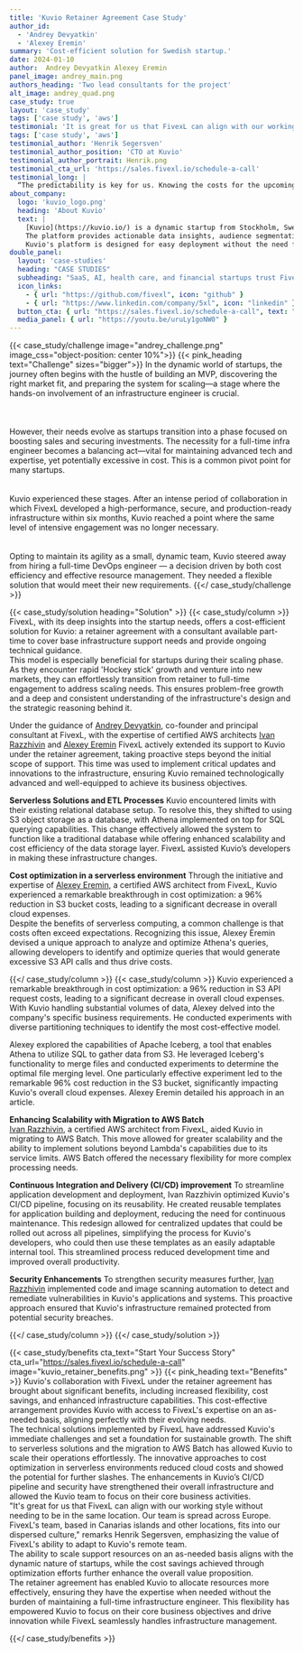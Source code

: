 ```yaml
---
title: 'Kuvio Retainer Agreement Case Study'
author_id:
  - 'Andrey Devyatkin'
  - 'Alexey Eremin' 
summary: 'Cost-efficient solution for Swedish startup.'
date: 2024-01-10
author:  Andrey Devyatkin Alexey Eremin
panel_image: andrey_main.png
authors_heading: 'Two lead consultants for the project'
alt_image: andrey_quad.png
case_study: true
layout: 'case_study'
tags: ['case study', 'aws']
testimonial: 'It is great for us that FivexL can align with our working style without needing to be in the same location'  
tags: ['case study', 'aws']  
testimonial_author: 'Henrik Segersven'
testimonial_author_position: 'CTO at Kuvio'
testimonial_author_portrait: Henrik.png
testimonial_cta_url: 'https://sales.fivexl.io/schedule-a-call'
testimonial_long: |
  “The predictability is key for us. Knowing the costs for the upcoming month simplifies our budgeting process significantly. The retainer setup just works well for us. It aligns with our workflow, and we actually find that we work more effectively under this model. It's straightforward and efficient.”
about_company:
  logo: 'kuvio_logo.png'
  heading: 'About Kuvio'
  text: |
    [Kuvio](https://kuvio.io/) is a dynamic startup from Stockholm, Sweden, offering a SaaS platform for Marketing Data Activation tailored to the retail e-commerce industry.  
    The platform provides actionable data insights, audience segmentation, and profit optimization services, enabling e-commerce businesses to make informed decisions and improve outcomes.  
    Kuvio's platform is designed for easy deployment without the need for developer assistance from the client's side, ensuring it's accessible and efficient for all users.
double_panel:
  layout: 'case-studies'
  heading: "CASE STUDIES"
  subheading: "SaaS, AI, health care, and financial startups trust FivexL to build their infrastructure in AWS, empowering their businesses to grow faster. Learn how."
  icon_links:
    - { url: "https://github.com/fivexl", icon: "github" }
    - { url: "https://www.linkedin.com/company/5xl", icon: "linkedin" }
  button_cta: { url: "https://sales.fivexl.io/schedule-a-call", text: "Book a consultation" }
  media_panel: { url: "https://youtu.be/uruLy1goNW0" }
---
```

{{< case_study/challenge  image="andrey_challenge.png" image_css="object-position: center 10%">}}
{{< pink_heading text="Challenge"  sizes="bigger">}}
In the dynamic world of startups, the journey often begins with the hustle of building an MVP, discovering the right market fit, and preparing the system for scaling—a stage where the hands-on involvement of an infrastructure engineer is crucial.<br/>  
<br/>  
However, their needs evolve as startups transition into a phase focused on boosting sales and securing investments. The necessity for a full-time infra engineer becomes a balancing act—vital for maintaining advanced tech and expertise, yet potentially excessive in cost. This is a common pivot point for many startups.<br/>  
<br/>
Kuvio experienced these stages. After an intense period of collaboration in which FivexL developed a high-performance, secure, and production-ready infrastructure within six months, Kuvio reached a point where the same level of intensive engagement was no longer necessary.<br/>
<br/>  
Opting to maintain its agility as a small, dynamic team, Kuvio steered away from hiring a full-time DevOps engineer — a decision driven by both cost efficiency and effective resource management. They needed a flexible solution that would meet their new requirements.
{{</ case_study/challenge >}}
  
{{< case_study/solution heading="Solution" >}}
{{< case_study/column >}}
FivexL, with its deep insights into the startup needs, offers a cost-efficient solution for Kuvio: a retainer agreement with a consultant available part-time to cover base infrastructure support needs and provide ongoing technical guidance.  
This model is especially beneficial for startups during their scaling phase. As they encounter rapid 'Hockey stick' growth and venture into new markets, they can effortlessly transition from retainer to full-time engagement to address scaling needs. This ensures problem-free growth and a deep and consistent understanding of the infrastructure's design and the strategic reasoning behind it.  
  
Under the guidance of [Andrey Devyatkin](https://fivexl.io/author/andrey-devyatkin/), co-founder and principal consultant at FivexL, with the expertise of certified AWS architects [Ivan Razzhivin](https://fivexl.io/author/ivan-razzhivin/) and [Alexey Eremin](https://fivexl.io/author/alexey-eremin/) FivexL actively extended its support to Kuvio under the retainer agreement, taking proactive steps beyond the initial scope of support. This time was used to implement critical updates and innovations to the infrastructure, ensuring Kuvio remained technologically advanced and well-equipped to achieve its business objectives.  
  
**Serverless Solutions and ETL Processes**
Kuvio encountered limits with their existing relational database setup. To resolve this, they shifted to using S3 object storage as a database, with Athena implemented on top for SQL querying capabilities. This change effectively allowed the system to function like a traditional database while offering enhanced scalability and cost efficiency of the data storage layer. FivexL assisted Kuvio’s developers in making these infrastructure changes.  
  
**Cost optimization in a serverless environment**
Through the initiative and expertise of [Alexey Eremin](https://fivexl.io/author/alexey-eremin/), a certified AWS architect from FivexL, Kuvio experienced a remarkable breakthrough in cost optimization: a 96% reduction in S3 bucket costs, leading to a significant decrease in overall cloud expenses.  
Despite the benefits of serverless computing, a common challenge is that costs often exceed expectations. Recognizing this issue, Alexey Eremin devised a unique approach to analyze and optimize Athena's queries, allowing developers to identify and optimize queries that would generate excessive S3 API calls and thus drive costs.  
  
{{</ case_study/column >}}
{{< case_study/column >}}
Kuvio experienced a remarkable breakthrough in cost optimization: a 96% reduction in S3 API request costs, leading to a significant decrease in overall cloud expenses. With Kuvio handling substantial volumes of data, Alexey delved into the company's specific business requirements. He conducted experiments with diverse partitioning techniques to identify the most cost-effective model.  
  
Alexey explored the capabilities of Apache Iceberg, a tool that enables Athena to utilize SQL to gather data from S3. He leveraged Iceberg's functionality to merge files and conducted experiments to determine the optimal file merging level. One particularly effective experiment led to the remarkable 96% cost reduction in the S3 bucket, significantly impacting Kuvio's overall cloud expenses. Alexey Eremin detailed his approach in an article.  
  
**Enhancing Scalability with Migration to AWS Batch**  
[Ivan Razzhivin](https://fivexl.io/author/ivan-razzhivin/), a certified AWS architect from FivexL, aided Kuvio in migrating to AWS Batch. This move allowed for greater scalability and the ability to implement solutions beyond Lambda's capabilities due to its service limits. AWS Batch offered the necessary flexibility for more complex processing needs.  
  
**Continuous Integration and Delivery (CI/CD) improvement**
To streamline application development and deployment, Ivan Razzhivin optimized Kuvio's CI/CD pipeline, focusing on its reusability. 
He created reusable templates for application building and deployment, reducing the need for continuous maintenance. This redesign allowed for centralized updates that could be rolled out across all pipelines, simplifying the process for Kuvio's developers, who could then use these templates as an easily adaptable internal tool. This streamlined process reduced development time and improved overall productivity.  
  
**Security Enhancements**
To strengthen security measures further, [Ivan Razzhivin](https://fivexl.io/author/ivan-razzhivin/) implemented code and image scanning automation to detect and remediate vulnerabilities in Kuvio's applications and systems. This proactive approach ensured that Kuvio's infrastructure remained protected from potential security breaches.
  
{{</ case_study/column >}}
{{</ case_study/solution >}}

{{< case_study/benefits
    cta_text="Start Your Success Story"
    cta_url="https://sales.fivexl.io/schedule-a-call"
    image="kuvio_retainer_benefits.png"
    >}}
{{< pink_heading text="Benefits" >}}
Kuvio's collaboration with FivexL under the retainer agreement has brought about significant benefits, including increased flexibility, cost savings, and enhanced infrastructure capabilities. This cost-effective arrangement provides Kuvio with access to FivexL's expertise on an as-needed basis, aligning perfectly with their evolving needs.  
The technical solutions implemented by FivexL have addressed Kuvio's immediate challenges and set a foundation for sustainable growth. The shift to serverless solutions and the migration to AWS Batch has allowed Kuvio to scale their operations effortlessly. The innovative approaches to cost optimization in serverless environments reduced cloud costs and showed the potential for further slashes. The enhancements in Kuvio’s CI/CD pipeline and security have strengthened their overall infrastructure and allowed the Kuvio team to focus on their core business activities.  
"It's great for us that FivexL can align with our working style without needing to be in the same location. Our team is spread across Europe. FivexL's team, based in Canarias islands and other locations, fits into our dispersed culture," remarks Henrik Segersven, emphasizing the value of FivexL's ability to adapt to Kuvio's remote team.  
The ability to scale support resources on an as-needed basis aligns with the dynamic nature of startups, while the cost savings achieved through optimization efforts further enhance the overall value proposition.  
The retainer agreement has enabled Kuvio to allocate resources more effectively, ensuring they have the expertise when needed without the burden of maintaining a full-time infrastructure engineer. This flexibility has empowered Kuvio to focus on their core business objectives and drive innovation while FivexL seamlessly handles infrastructure management.

{{</ case_study/benefits >}}
